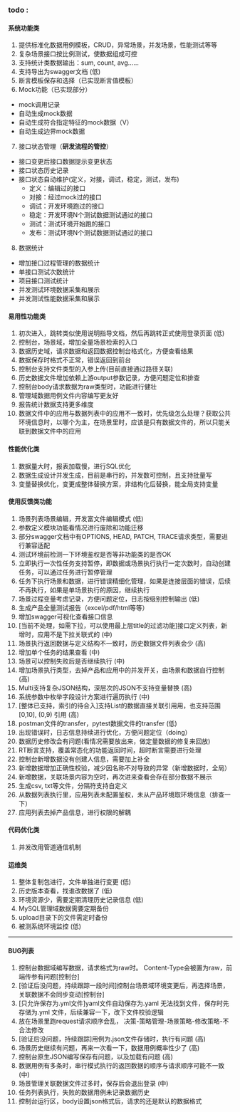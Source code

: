 ### todo :
#### 系统功能类
1. 提供标准化数据用例模板，CRUD，异常场景，并发场景，性能测试等等
2. 复杂场景接口按比例测试，使数据组成可控
3. 支持统计类数据输出：sum, count, avg……
4. 支持导出为swagger文档  (低)
5. 断言模板保存和选择（已实现断言值模板）
6. Mock功能（已实现部分）
  - mock调用记录
  - 自动生成mock数据
  - 自动生成符合指定特征的mock数据（V）
  - 自动生成边界mock数据
7. 接口状态管理（**研发流程的管控**）
  - 接口变更后接口数据提示变更状态
  - 接口状态历史记录
  - 接口状态自动维护(定义，对接，调试，稳定，测试，发布)
    - 定义：编辑过的接口
    - 对接：经过mock过的接口
    - 调试：开发环境跑过的接口
    - 稳定：开发环境N个测试数据测试通过的接口
    - 测试：测试环境开始跑的接口
    - 发布：测试环境N个测试数据测试通过的接口
8. 数据统计
  - 增加接口过程管理的数据统计
  - 单接口测试次数统计
  - 项目接口测试统计
  - 并发测试环境数据采集和展示
  - 并发测试性能数据采集和展示

#### 易用性功能类
1. 初次进入，跳转类似使用说明指导文档，然后再跳转正式使用登录页面   (低)
2. 控制台，场景域，增加全量场景检索的入口
3. 数据历史域，请求数据和返回数据控制台格式化，方便查看结果
6. 数据保存时格式不正常，错误返回到前台
7. 控制台支持文件类型的入参上传(目前直接通过路径关联)
8. 历史数据文件增加依赖上游output参数记录，方便问题定位和排查
9. 控制台body请求数据为raw类型时，功能进行健壮
10. 管理域数据用例文件内容编写更友好
11. 报告统计数据支持更多维度
12. 数据文件中的应用与数据列表中的应用不一致时，优先级怎么处理？获取公共环境信息时，以哪个为主，在场景里时，应该是只有数据文件的，所以只能关联到数据文件中的应用

#### 性能优化类
1. 数据量大时，报表加载慢，进行SQL优化
2. 数据生成设计并发生成，目前是串行的，并发数可控制，且支持批量写
3. 变量替换优化，变更成整体替换方案，非结构化后替换，能全局支持变量

#### 使用反馈类功能
1. 场景列表场景编辑，开发富文件编辑模式  (低)
2. 参数定义模块功能看情况进行废除和功能迁移
3. 部分swagger文档中有OPTIONS, HEAD, PATCH, TRACE请求类型，需要进行兼容适配
4. 测试环境前检测一下环境鉴权是否等非功能类的是否OK
5. 立即执行一次性任务支持暂停，即数据或场景执行执行一定次数时，自动创建任务，可以通过任务进行暂停管理
6. 任务下执行场景和数据，进行错误精细化管理，如果是连接层面的错误，后续不再执行，如果是单场景执行的原因，继续执行
7. 场景过程变量考虑记录，方便问题定位，日志按级别控制输出 (低)
8. 生成产品全量测试报告（excel/pdf/html等等）
9. 增加swagger可视化查看接口信息
10. [当前不处理，如需下拉，可以使用最上层title的过滤功能]接口定义列表，新增时，应用不是下拉关联式的  (中)
11. 场景执行返回数据与定义结构不一致时，历史数据文件列表会少  (高)
12. 增加单个任务的结果查看  (中)
13. 场景可以控制失败后是否继续执行  (中)
14. 增加场景执行类型，去掉产品和应用中的并发开关，由场景和数据自行控制   (高)
15. Multi支持复杂JSON结构，深层次的JSON不支持变量替换  (高)
16. 系统参数中枚举字段设计方案进行遍历执行  (中)
17. [整体已支持，索引的待合入]支持List的数据直接关联引用用，也支持范围[0,10], (0,9) 引用  (高)
18. postman文件的transfer，pytest数据文件的transfer   (低)
19. 出现错误时，日志信息持续进行优化，方便问题定位（doing） 
20. 数据历史修改会有问题(看情况需要放出来，做定量数据的修复来回放)
21. RT断言支持，覆盖常态化的功能返回时间，超时断言需要进行处理
22. 控制台新增数据没有创建人信息，需要加上补全
23. 新增数据增加正确性校验，减少因名称不对导致的异常（新增数据时，全局）
24. 新增数据，关联场景内容为空时，再次进来查看会存在部分数据不展示
25. 生成csv, txt等文件，分隔符支持自定义
26. 从数据列表执行里，应用列表未配置鉴权，未从产品环境取环境信息（排查一下）
27. 应用列表去掉产品信息，进行权限的解耦

#### 代码优化类
1. 并发改用管道通信机制

#### 运维类
1. 整体复制包进行，文件单独进行变更  (低)
2. 历史版本查看，找谁改数据了 (低)
3. 环境资源少，需要定期清理历史记录信息  (低)
4. MySQL管理域数据需要定期备份
5. upload目录下的文件需定时备份
6. 被测系统环境监控 (低)

---------------------------------------------------------------------------------------
#### BUG列表
1. 控制台数据域编写数据，请求格式为raw时。 Content-Type会被置为raw，前端传参有问题[控制台]
2. [验证后没问题，持续跟踪一段时间]控制台场景域环境变更后，再选择场景，关联数据不会同步变动[控制台]
3. [只允许保存为.yml文件]yaml文件自动保存为.yaml 无法找到文件，保存时先存储为.yml 文件，后续兼容一下，改下文件校验逻辑
4. 放在场景里跑request请求顺序会乱， 决策-策略管理-场景策略-修改策略-不合法修改
5. [验证后没问题，持续跟踪]用例为.json文件存储时，执行有问题   (高)
6. 场景历史继续有问题，再来一次看一下，数据用例概率性少了  (高)
7. 控制台原生JSON编写保存有问题，以及加载有问题  (高)
8. 数据用例有多条时，串行模式执行的返回数据的顺序与请求顺序可能不一致  (中)
9. 场景管理关联数据文件过多时，保存后会退出登录  (中)
10. 任务列表执行，失败的数据用例未记录数据历史
11. 控制台运行区，body设置json格式后，请求的还是默认的数据格式